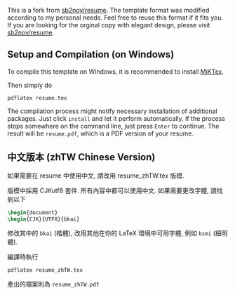 This is a fork from [sb2nov/resume](https://github.com/sb2nov/resume).
The template format was modified according to my personal needs.
Feel free to reuse this format if it fits you.
If you are looking for the orginal copy with elegant design, please visit [sb2nov/resume](https://github.com/sb2nov/resume).

## Setup and Compilation (on Windows)

To compile this template on Windows, it is recommended to install [MiKTex](https://miktex.org/).

Then simply do 

```
pdflatex resume.tex
```

The compilation process might notify necessary installation of additional packages.
Just click `install` and let it perform automatically.
If the process stops somewhere on the command line, just press `Enter` to continue.
The result will be `resume.pdf`, which is a PDF version of your resume.

## 中文版本 (zhTW Chinese Version)

如果需要在 resume 中使用中文, 請改用 resume_zhTW.tex 版模.

版模中採用 CJKutf8 套件. 所有內容中都可以使用中文. 如果需要更改字體, 請找到以下

```latex
\begin{document}
\begin{CJK}{UTF8}{bkai}
```

修改其中的 `bkai` (楷體), 改用其他在你的 LaTeX 環境中可用字體, 例如 `bsmi` (細明體).

編譯時執行 

```
pdflatex resume_zhTW.tex
```

產出的檔案則為 `resume_zhTW.pdf`